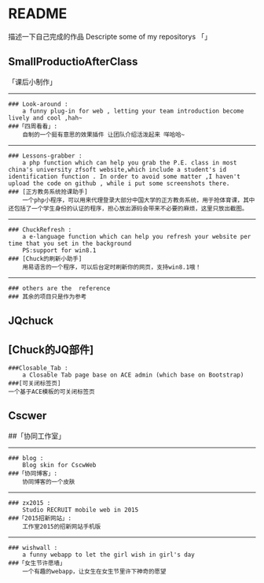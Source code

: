 # README
描述一下自己完成的作品
Descripte some of my repositorys
「」

## SmallProductioAfterClass
「课后小制作」

---
	### Look-around :
		a funny plug-in for web , letting your team introduction become lively and cool ,hah~
	###「四周看看」:
		自制的一个挺有意思的效果插件 让团队介绍活泼起来 咩哈哈~

---
	### Lessons-grabber :
		a php function which can help you grab the P.E. class in most china's university zfsoft website,which include a student's id identification function . In order to avoid some matter ,I haven't upload the code on github , while i put some screenshots there. 	
 	### [正方教务系统抢课助手]
		一个php小程序，可以用来代理登录大部分中国大学的正方教务系统，用于抢体育课，其中还包括了一个学生身份的认证的程序，担心放出源码会带来不必要的麻烦，这里只放出截图。

---
	### ChuckRefresh :
		a e-language function which can help you refresh your website per time that you set in the background
		PS:support for win8.1 
	### [Chuck的刷新小助手]
		用易语言的一个程序，可以后台定时刷新你的网页，支持win8.1哦！

---
	### others are the	reference
	### 其余的项目只是作为参考	
	

## JQchuck

## [Chuck的JQ部件]

	###Closable_Tab :
		a Closable Tab page base on ACE admin (which base on Bootstrap)
	###[可关闭标签页]
	一个基于ACE模板的可关闭标签页

## Cscwer

##「协同工作室」

---
	### blog :
		Blog skin for CscwWeb
	###「协同博客」:
		协同博客的一个皮肤

---
	### zx2015 :
		Studio RECRUIT mobile web in 2015
	###「2015招新网站」:
		工作室2015的招新网站手机版

---
	### wishwall :
		a funny webapp to let the girl wish in girl's day
	###「女生节许愿墙」
		一个有趣的webapp，让女生在女生节里许下神奇的愿望


